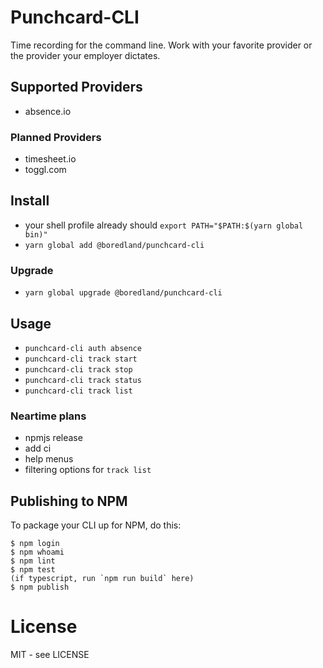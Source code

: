 # Punchcard-CLI

Time recording for the command line. Work with your favorite provider or the provider your employer dictates.

## Supported Providers

- absence.io

### Planned Providers

- timesheet.io
- toggl.com

## Install

- your shell profile already should `export PATH="$PATH:$(yarn global bin)"`
- `yarn global add @boredland/punchcard-cli`

### Upgrade

- `yarn global upgrade @boredland/punchcard-cli`

## Usage

- `punchcard-cli auth absence`
- `punchcard-cli track start`
- `punchcard-cli track stop`
- `punchcard-cli track status`
- `punchcard-cli track list`

### Neartime plans

- npmjs release
- add ci
- help menus
- filtering options for `track list`

## Publishing to NPM

To package your CLI up for NPM, do this:

```shell
$ npm login
$ npm whoami
$ npm lint
$ npm test
(if typescript, run `npm run build` here)
$ npm publish
```

# License

MIT - see LICENSE

